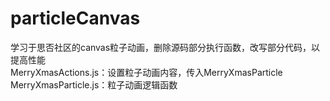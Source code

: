# particleCanvas
学习于思否社区的canvas粒子动画，删除源码部分执行函数，改写部分代码，以提高性能  
MerryXmasActions.js：设置粒子动画内容，传入MerryXmasParticle  
MerryXmasParticle.js：粒子动画逻辑函数  